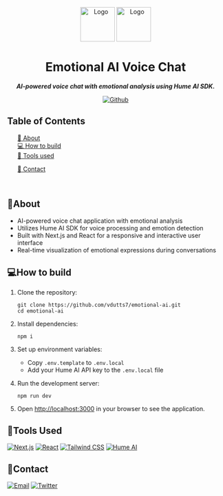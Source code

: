 <div align="center">

  <img src="https://res.cloudinary.com/dnz16usmk/image/upload/f_auto,q_auto/v1/vd7-website/gpt4v-logo" alt="Logo" width="80" height="80" />
  <img src="https://res.cloudinary.com/dnz16usmk/image/upload/f_auto,q_auto/v1/vd7-website/hume-logo" alt="Logo" width="80" height="80"/>

  <h1 align="center">
        Emotional AI Voice Chat
    </h1>
    <p align="center"> 
        <i><b>AI-powered voice chat with emotional analysis using Hume AI SDK.</b></i>
        <br /> 
    </p>

[![Github][github]][github-url]


</div>



## Table of Contents

  <ol>
    <a href="#about">📝 About</a><br/>
    <a href="#how-to-build">💻 How to build</a><br/>
    <a href="#tools-used">🔧 Tools used</a>
        <ul>
        </ul>
    <a href="#contact">👤 Contact</a>
  </ol>

<br/>

## 📝About

- AI-powered voice chat application with emotional analysis
- Utilizes Hume AI SDK for voice processing and emotion detection
- Built with Next.js and React for a responsive and interactive user interface
- Real-time visualization of emotional expressions during conversations

## 💻How to build

1. Clone the repository:
   ```
   git clone https://github.com/vdutts7/emotional-ai.git
   cd emotional-ai
   ```

2. Install dependencies:
   ```
   npm i
   ```

3. Set up environment variables:
   - Copy `.env.template` to `.env.local`
   - Add your Hume AI API key to the `.env.local` file

4. Run the development server:
   ```
   npm run dev
   ```

5. Open [http://localhost:3000](http://localhost:3000) in your browser to see the application.

## 🔧Tools Used

[![Next.js][Next.js]][Next.js-url]
[![React][React.js]][React-url]
[![Tailwind CSS][TailwindCSS]][TailwindCSS-url]
[![Hume AI][HumeAI]][HumeAI-url]

## 👤Contact

[![Email][email]][email-url]
[![Twitter][twitter]][twitter-url]

<!-- MARKDOWN LINKS & IMAGES -->
<!-- https://www.markdownguide.org/basic-syntax/#reference-style-links -->

[Next.js]: https://img.shields.io/badge/next.js-000000?style=for-the-badge&logo=nextdotjs&logoColor=white
[Next.js-url]: https://nextjs.org/
[React.js]: https://img.shields.io/badge/React-20232A?style=for-the-badge&logo=react&logoColor=61DAFB
[React-url]: https://reactjs.org/
[TailwindCSS]: https://img.shields.io/badge/Tailwind_CSS-38B2AC?style=for-the-badge&logo=tailwind-css&logoColor=white
[TailwindCSS-url]: https://tailwindcss.com/
[HumeAI]: https://img.shields.io/badge/Hume_AI-4A154B?style=for-the-badge&logo=hume&logoColor=white
[HumeAI-url]: https://hume.ai/
[email]: https://img.shields.io/badge/me@vd7.io-FFCA28?style=for-the-badge&logo=Gmail&logoColor=00bbff&color=black
[email-url]: #
[github]: https://img.shields.io/badge/💻Github-000000?style=for-the-badge
[github-url]: https://github.com/vdutts7/emotional-ai
[twitter]: https://img.shields.io/badge/Twitter-FFCA28?style=for-the-badge&logo=Twitter&logoColor=00bbff&color=black
[twitter-url]: https://twitter.com/vdutts7/

